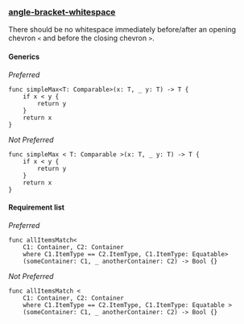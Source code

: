 ### [angle-bracket-whitespace](https://github.com/sleekbyte/tailor/issues/87)

There should be no whitespace immediately before/after an opening chevron `<` and before the closing chevron `>`.

#### Generics

*Preferred*

```
func simpleMax<T: Comparable>(x: T, _ y: T) -> T {
    if x < y {
        return y
    }
    return x
}
```

*Not Preferred*

```
func simpleMax < T: Comparable >(x: T, _ y: T) -> T {
    if x < y {
        return y
    }
    return x
}
```

#### Requirement list

*Preferred*

```
func allItemsMatch<
    C1: Container, C2: Container
    where C1.ItemType == C2.ItemType, C1.ItemType: Equatable>
    (someContainer: C1, _ anotherContainer: C2) -> Bool {}
```

*Not Preferred*

```
func allItemsMatch <
    C1: Container, C2: Container
    where C1.ItemType == C2.ItemType, C1.ItemType: Equatable >
    (someContainer: C1, _ anotherContainer: C2) -> Bool {}
```
